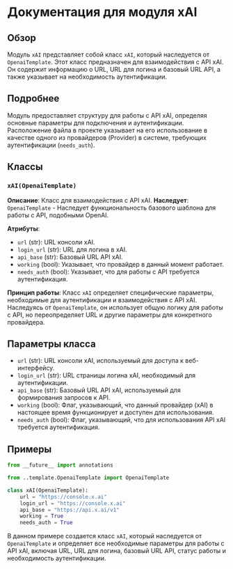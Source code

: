 # Документация для модуля xAI

## Обзор

Модуль `xAI` представляет собой класс `xAI`, который наследуется от `OpenaiTemplate`. Этот класс предназначен для взаимодействия с API xAI. Он содержит информацию о URL, URL для логина и базовый URL API, а также указывает на необходимость аутентификации.

## Подробнее

Модуль предоставляет структуру для работы с API xAI, определяя основные параметры для подключения и аутентификации. Расположение файла в проекте указывает на его использование в качестве одного из провайдеров (Provider) в системе, требующих аутентификации (`needs_auth`).

## Классы

### `xAI(OpenaiTemplate)`

**Описание**: Класс для взаимодействия с API xAI.
**Наследует**: `OpenaiTemplate`
    - Наследует функциональность базового шаблона для работы с API, подобными OpenAI.

**Атрибуты**:
- `url` (str): URL консоли xAI.
- `login_url` (str): URL для логина в xAI.
- `api_base` (str): Базовый URL API xAI.
- `working` (bool): Указывает, что провайдер в данный момент работает.
- `needs_auth` (bool): Указывает, что для работы с API требуется аутентификация.

**Принцип работы**:
Класс `xAI` определяет специфические параметры, необходимые для аутентификации и взаимодействия с API xAI. Наследуясь от `OpenaiTemplate`, он использует общую логику для работы с API, но переопределяет URL и другие параметры для конкретного провайдера.

## Параметры класса

- `url` (str): URL консоли xAI, используемый для доступа к веб-интерфейсу.
- `login_url` (str): URL страницы логина xAI, необходимый для аутентификации.
- `api_base` (str): Базовый URL API xAI, используемый для формирования запросов к API.
- `working` (bool): Флаг, указывающий, что данный провайдер (xAI) в настоящее время функционирует и доступен для использования.
- `needs_auth` (bool): Флаг, указывающий, что для использования API xAI требуется аутентификация.

## Примеры

```python
from __future__ import annotations

from ..template.OpenaiTemplate import OpenaiTemplate

class xAI(OpenaiTemplate):
    url = "https://console.x.ai"
    login_url = "https://console.x.ai"
    api_base = "https://api.x.ai/v1"
    working = True
    needs_auth = True
```
В данном примере создается класс `xAI`, который наследуется от `OpenaiTemplate` и определяет все необходимые параметры для работы с API xAI, включая URL, URL для логина, базовый URL API, статус работы и необходимость аутентификации.